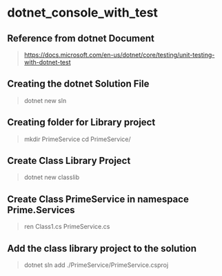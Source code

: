 # dotnet_console_with_test

## Reference from dotnet Document
>https://docs.microsoft.com/en-us/dotnet/core/testing/unit-testing-with-dotnet-test

## Creating the dotnet Solution File
>dotnet new sln

## Creating folder for Library project
>mkdir PrimeService
>cd PrimeService/

## Create Class Library Project
>dotnet new classlib

## Create Class PrimeService in namespace Prime.Services
>ren Class1.cs PrimeService.cs

## Add the class library project to the solution
>dotnet sln add ./PrimeService/PrimeService.csproj